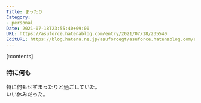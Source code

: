 ```yaml
---
Title: まったり
Category:
- personal
Date: 2021-07-18T23:55:40+09:00
URL: https://asuforce.hatenablog.com/entry/2021/07/18/235540
EditURL: https://blog.hatena.ne.jp/asuforcegt/asuforce.hatenablog.com/atom/entry/26006613788223309
---
```


[:contents]

### 特に何も

特に何もせずまったりと過ごしていた。  
いい休みだった。


